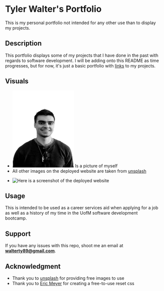 # Tyler Walter's Portfolio
This is my personal portfolio not intended for any other use than to display my projects.

## Description
This portfolio displays some of my projects that I have done in the past with regards to software development. I will be adding onto this README as time progresses, but for now, it's just a basic portfolio with [links](https://github.com/TyWalter) to my projects.

## Visuals 
* <img src="./assets/images/Tyler.webp" width="200" height="250" /> Is a picture of myself
* All other images on the deployed website are taken from [unsplash](https://unsplash.com/)
<!-- (TODO: ADD SCREENSHOT) -->
* ![Here is a screenshot]() of the deployed website

## Usage
This is intended to be used as a career services aid when applying for a job as well as a history of my time in the UofM software development bootcamp.

## Support
If you have any issues with this repo, shoot me an email at **walterty89@gmail.com**.

## Acknowledgment
* Thank you to [unsplash](https://unsplash.com/) for providing free images to use
* Thank you to [Eric Meyer](https://meyerweb.com/eric/tools/css/reset/) for creating a free-to-use reset css 
